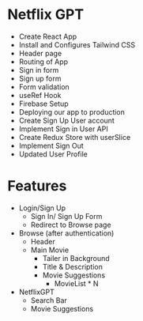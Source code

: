 # Netflix GPT

- Create React App
- Install and Configures Tailwind CSS
- Header page
- Routing of App
- Sign in form
- Sign up form
- Form validation
- useRef Hook
- Firebase Setup
- Deploying our app to production
- Create Sign Up User account
- Implement Sign in User API
- Create Redux Store with userSlice
- Implement Sign Out
- Updated User Profile

# Features

- Login/Sign Up
  - Sign In/ Sign Up Form
  - Redirect to Browse page
- Browse (after authentication)
  - Header
  - Main Movie
    - Tailer in Background
    - Title & Description
    - Movie Suggestions
      - MovieList \* N
- NetflixGPT
  - Search Bar
  - Movie Suggestions
